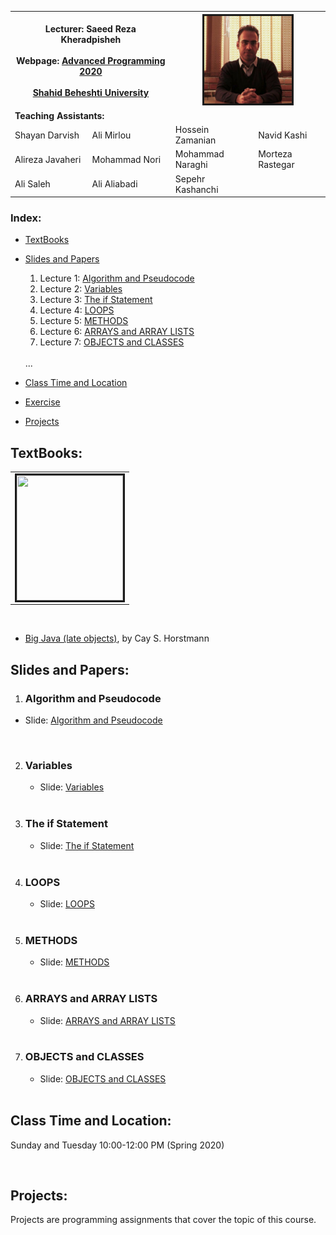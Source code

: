 
<table>
  <tr>
    <th colspan="2">
      <span style="font-weight:bold">Lecturer: </span>
      <span>Saeed Reza Kheradpisheh</span>
      <br><br>
      <span style="font-weight:bold">Webpage:</span> 
      <a href="https://srkh.github.io/AP-CS-SBU/">Advanced Programming 2020</a> 
      <br><br>
      <a href="http://en.sbu.ac.ir/">Shahid Beheshti University</a>
    </th>
    <th colspan="2"><img src="./images/SRKH.jpg" alt="" border='3' height='140' width='140'/></th>
  </tr>
  <tr>
    <td colspan="4"><span style="font-weight:bold">Teaching Assistants:</span></td>
  </tr>
  <tr>
    <td>Shayan Darvish</td>
    <td>Ali Mirlou</td>
    <td>Hossein Zamanian</td>
    <td>Navid Kashi</td>
  </tr>
  <tr>
    <td>Alireza Javaheri</td>
    <td>Mohammad Nori</td>
    <td>Mohammad Naraghi</td>
    <td>Morteza Rastegar</td>
  </tr>
   <tr>
   <td>Ali Saleh</td>
    <td>Ali Aliabadi</td>
    <td>Sepehr Kashanchi</td>
  </tr>
</table>

### **Index:**
- [TextBooks](#TextBooks)
- [Slides and Papers](#Slides-and-Papers)
  1. Lecture 1: [Algorithm and  Pseudocode](#Algorithm-and-Pseudocode) 
  2. Lecture 2: [Variables](#Variables)
  3. Lecture 3: [The if Statement](#The-if-Statement)
  4. Lecture 4: [LOOPS](#LOOPS)
  5. Lecture 5: [METHODS](#METHODS)  
  6. Lecture 6: [ARRAYS and ARRAY LISTS](#ARRAYS-and-ARRAY-LISTS")
  7. Lecture 7: [OBJECTS and CLASSES](#OBJECTS-and-CLASSES)
  <br>
  ...
  
- [Class Time and Location](#Class-Time-and-Location)
  
- [Exercise](https://srkh.github.io/AP-CS-SBU/Exercise/)

- [Projects](#Projects)


## <a name="TextBooks"></a>TextBooks:

<table class="tg">
  <tr>
    <td class="tg-0lax"><img src=".\images\book\big_java.png" alt="" border='3' height='200' width='170' /></td>
  </tr>
</table>

<br>

* [Big Java (late objects)](https://www.wiley.com/en-gb/Big+Java%3A+Late+Objects%2C+1st+Edition-p-9781118087886), by Cay S. Horstmann


## <a name="Slides-and-Papers"></a>Slides and Papers:

1. ### <a name="Algorithm-and-Pseudocode"></a>Algorithm and  Pseudocode  


- Slide: [Algorithm and  Pseudocode ](./slides/Lecture_1.pdf) 
<br>
 
 
2. ### <a name="Variables"></a>Variables  
  
   - Slide: [Variables ](./slides/Lecture_02.pdf)  
   <br>
 
3. ### <a name="The-if-Statement"></a>The if Statement  

    
   - Slide: [The if Statement ](./slides/Lecture_03.pdf)  
    <br>
   
4. ### <a name="LOOPS"></a>LOOPS

   - Slide: [LOOPS ](./slides/Lecture_04.pdf) 
   <br>

5. ### <a name="METHODS"></a>METHODS  
   
   - Slide: [METHODS ](./slides/Lecture_05.pdf)  
   <br>
   
6. ###   <a name="ARRAYS-and-ARRAY-LISTS"></a>ARRAYS and ARRAY LISTS

   - Slide: [ARRAYS and ARRAY LISTS ](./slides/Lecture_06.pdf) 
    <br>


7. ###  <a name="OBJECTS-and-CLASSES"></a>OBJECTS and CLASSES

    - Slide: [OBJECTS and CLASSES](./slides/Lecture_07.pdf)
    <br>
## <a name="Class-Time-and-Location"></a>Class Time and Location:
Sunday and Tuesday 10:00-12:00 PM (Spring 2020)

<br>

## <a name="Projects"></a>Projects:
Projects are programming assignments that cover the topic of this course. 

